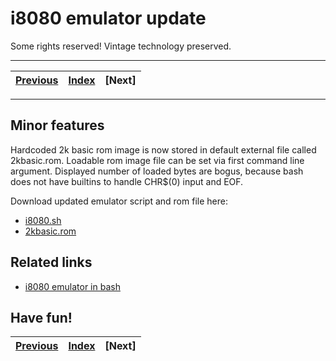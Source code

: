 # i8080 emulator update

Some rights reserved! Vintage technology preserved.

---

[Previous](../c64cartridgetestdrive) | [Index](../../../../) | [Next]
--- | --- | ---

---

## Minor features

Hardcoded 2k basic rom image is now stored in default external file
called 2kbasic.rom. Loadable rom image file can be set via first
command line argument. Displayed number of loaded bytes are bogus,
because bash does not have builtins to handle CHR$(0) input and EOF.

Download updated emulator script and rom file here:

- [i8080.sh](./i8080.sh)
- [2kbasic.rom](./2kbasic.rom)

## Related links

- [i8080 emulator in bash](../i8080emulatorinbash)

## Have fun!

[Previous](../c64cartridgetestdrive) | [Index](../../../../) | [Next]
--- | --- | ---
